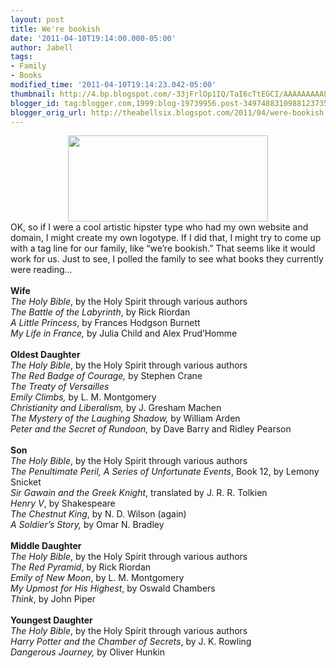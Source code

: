 ```yaml
---
layout: post
title: We're bookish
date: '2011-04-10T19:14:00.000-05:00'
author: Jabell
tags:
- Family
- Books
modified_time: '2011-04-10T19:14:23.042-05:00'
thumbnail: http://4.bp.blogspot.com/-33jFrlOp1IQ/TaI6cTtEGCI/AAAAAAAAALY/lErZmFlw5iM/s72-c/theabellsixlogoplay-02.png
blogger_id: tag:blogger.com,1999:blog-19739956.post-3497488310988123735
blogger_orig_url: http://theabellsix.blogspot.com/2011/04/were-bookish.html
---
```


<div class="separator" style="clear: both; text-align: center;"><a href="http://4.bp.blogspot.com/-33jFrlOp1IQ/TaI6cTtEGCI/AAAAAAAAALY/lErZmFlw5iM/s1600/theabellsixlogoplay-02.png" imageanchor="1" style="margin-left: 1em; margin-right: 1em;"><img border="0" height="138" src="http://4.bp.blogspot.com/-33jFrlOp1IQ/TaI6cTtEGCI/AAAAAAAAALY/lErZmFlw5iM/s320/theabellsixlogoplay-02.png" width="320" /></a></div>OK, so if I were a cool artistic hipster type who had my own website and domain, I might create my own logotype. If I did that, I might try to come up with a tag line for our family, like “we’re bookish.” That seems like it would work for us. Just to see, I polled the family to see what books they currently were reading...<br /><br /><b>Wife</b><br /><i><span class="Apple-style-span" style="font-style: normal;"><i>The Holy Bible</i></span><span class="Apple-style-span" style="font-style: normal;">, by&nbsp;</span></i><i><span class="Apple-style-span" style="font-style: normal;">the Holy Spirit</span></i><i><span class="Apple-style-span" style="font-style: normal;">&nbsp;through v</span></i><i><span class="Apple-style-span" style="font-style: normal;">arious authors</span></i><br /><i><span class="Apple-style-span" style="font-style: normal;"></span>The Battle of the Labyrinth</i>, by Rick Riordan<br /><i>A Little Princess</i>, by&nbsp;Frances Hodgson Burnett<br /><i>My Life in France,</i> by Julia Child and Alex Prud’Homme<br /><br /><b>Oldest Daughter</b><br /><i><span class="Apple-style-span" style="font-style: normal;"><i><span class="Apple-style-span" style="font-style: normal;"><i>The Holy Bible</i></span><span class="Apple-style-span" style="font-style: normal;">, by&nbsp;</span></i></span><span class="Apple-style-span" style="font-style: normal;"><i><span class="Apple-style-span" style="font-style: normal;">the Holy Spirit</span></i></span><span class="Apple-style-span" style="font-style: normal;"><i><span class="Apple-style-span" style="font-style: normal;">&nbsp;through v</span></i></span><span class="Apple-style-span" style="font-style: normal;"><i><span class="Apple-style-span" style="font-style: normal;">arious authors</span></i></span></i><br /><i><span class="Apple-style-span" style="font-style: normal;"></span>The Red Badge of Courage,</i> by Stephen Crane<br /><i>The Treaty of Versailles</i><br /><i>Emily Climbs,</i> by L. M. Montgomery<br /><i>Christianity and Liberalism,</i> by J. Gresham Machen<br /><i>The Mystery of the Laughing Shadow,</i> by William Arden<br /><i>Peter and the Secret of Rundoon,</i> by Dave Barry and Ridley Pearson<br /><br /><b>Son</b><br /><i><span class="Apple-style-span" style="font-style: normal;"><i><span class="Apple-style-span" style="font-style: normal;"><i>The Holy Bible</i></span><span class="Apple-style-span" style="font-style: normal;">, by&nbsp;</span></i></span><span class="Apple-style-span" style="font-style: normal;"><i><span class="Apple-style-span" style="font-style: normal;">the Holy Spirit</span></i></span><span class="Apple-style-span" style="font-style: normal;"><i><span class="Apple-style-span" style="font-style: normal;">&nbsp;through v</span></i></span><span class="Apple-style-span" style="font-style: normal;"><i><span class="Apple-style-span" style="font-style: normal;">arious authors</span></i></span></i><br /><i><span class="Apple-style-span" style="font-style: normal;"></span>The Penultimate Peril, A Series of Unfortunate Events</i>, Book 12, by Lemony Snicket<br /><i>Sir Gawain and the Greek Knight</i>, translated by J. R. R. Tolkien<br /><i>Henry V</i>, by Shakespeare<br /><i>The Chestnut King</i>, by N. D. Wilson (again)<br /><i>A Soldier’s Story,</i> by Omar N. Bradley<br /><br /><b>Middle Daughter</b><br /><i><span class="Apple-style-span" style="font-style: normal;"><i><span class="Apple-style-span" style="font-style: normal;"><i>The Holy Bible</i></span><span class="Apple-style-span" style="font-style: normal;">, by&nbsp;</span></i></span><span class="Apple-style-span" style="font-style: normal;"><i><span class="Apple-style-span" style="font-style: normal;">the Holy Spirit</span></i></span><span class="Apple-style-span" style="font-style: normal;"><i><span class="Apple-style-span" style="font-style: normal;">&nbsp;through v</span></i></span><span class="Apple-style-span" style="font-style: normal;"><i><span class="Apple-style-span" style="font-style: normal;">arious authors</span></i></span></i><br /><i>The Red Pyramid</i>, by Rick Riordan<br /><i>Emily of New Moon</i>, by L. M. Montgomery<br /><i>My Upmost for His Highest</i>, by Oswald Chambers<br /><i>Think</i>, by John Piper<br /><br /><b>Youngest Daughter</b><br /><i><span class="Apple-style-span" style="font-style: normal;"><i><span class="Apple-style-span" style="font-style: normal;"><i>The Holy Bible</i></span><span class="Apple-style-span" style="font-style: normal;">, by&nbsp;</span></i></span><span class="Apple-style-span" style="font-style: normal;"><i><span class="Apple-style-span" style="font-style: normal;">the Holy Spirit</span></i></span><span class="Apple-style-span" style="font-style: normal;"><i><span class="Apple-style-span" style="font-style: normal;">&nbsp;through v</span></i></span><span class="Apple-style-span" style="font-style: normal;"><i><span class="Apple-style-span" style="font-style: normal;">arious authors</span></i></span></i><br /><i>Harry Potter and the Chamber of Secrets</i>, by J. K. Rowling<br /><i>Dangerous Journey,</i> by Oliver Hunkin